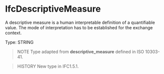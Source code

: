 # IfcDescriptiveMeasure

A descriptive measure is a human interpretable definition of a quantifiable value. The mode of interpretation has to be established for the exchange context.

Type: STRING

> NOTE  Type adapted from **descriptive_measure** defined in ISO 10303-41.

> HISTORY  New type in IFC1.5.1.

